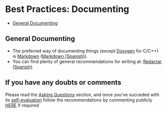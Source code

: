 # Best Practices: Documenting

* [General Documenting](#general-documenting)

## General Documenting
* The preferred way of documenting things (except [Doxygen](http://www.doxygen.org) for C/C++) is [Markdown](https://daringfireball.net/projects/markdown/) ([Markdown (Spanish)](https://asrob-uc3m.gitbooks.io/tutoriales/content/writing/markdown.html)).
* You can find plenty of general recommendations for writing at: [Redactar (Spanish)](https://asrob-uc3m.gitbooks.io/tutoriales/content/writing/redactar.html)

## If you have any doubts or comments
Please read the [Asking Questions](asking-questions.md) section, and once you've succeded with its [self-evaluation](asking-questions.md#self-evaluation-time) follow the recommendations by commenting publicly [HERE](https://github.com/roboticslab-uc3m/developer-manual/issues/new) if required
